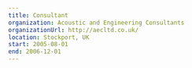 ```yaml
---
title: Consultant
organization: Acoustic and Engineering Consultants
organizationUrl: http://aecltd.co.uk/
location: Stockport, UK
start: 2005-08-01
end: 2006-12-01
---
```


